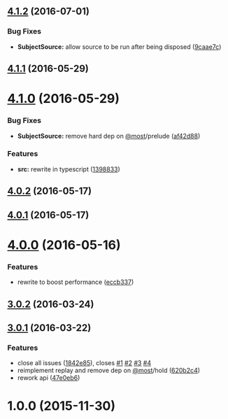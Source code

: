 <a name="4.1.2"></a>
## [4.1.2](https://github.com/TylorS/most-proxy/compare/v4.1.1...v4.1.2) (2016-07-01)


### Bug Fixes

* **SubjectSource:** allow source to be run after being disposed ([9caae7c](https://github.com/TylorS/most-proxy/commit/9caae7c))



<a name="4.1.1"></a>
## [4.1.1](https://github.com/TylorS/most-proxy/compare/v4.1.0...v4.1.1) (2016-05-29)



<a name="4.1.0"></a>
# [4.1.0](https://github.com/TylorS/most-proxy/compare/v4.0.2...v4.1.0) (2016-05-29)


### Bug Fixes

* **SubjectSource:** remove hard dep on [@most](https://github.com/most)/prelude ([af42d88](https://github.com/TylorS/most-proxy/commit/af42d88))


### Features

* **src:** rewrite in typescript ([1398833](https://github.com/TylorS/most-proxy/commit/1398833))



<a name="4.0.2"></a>
## [4.0.2](https://github.com/TylorS/most-proxy/compare/v4.0.1...v4.0.2) (2016-05-17)



<a name="4.0.1"></a>
## [4.0.1](https://github.com/TylorS/most-proxy/compare/v4.0.0...v4.0.1) (2016-05-17)



<a name="4.0.0"></a>
# [4.0.0](https://github.com/TylorS/most-proxy/compare/v3.0.2...v4.0.0) (2016-05-16)


### Features

* rewrite to boost performance ([eccb337](https://github.com/TylorS/most-proxy/commit/eccb337))



<a name="3.0.2"></a>
## [3.0.2](https://github.com/TylorS/most-proxy/compare/v3.0.1...v3.0.2) (2016-03-24)



<a name="3.0.1"></a>
## [3.0.1](https://github.com/TylorS/most-proxy/compare/1.0.0...v3.0.1) (2016-03-22)


### Features

* close all issues ([1842e85](https://github.com/TylorS/most-proxy/commit/1842e85)), closes [#1](https://github.com/TylorS/most-proxy/issues/1) [#2](https://github.com/TylorS/most-proxy/issues/2) [#3](https://github.com/TylorS/most-proxy/issues/3) [#4](https://github.com/TylorS/most-proxy/issues/4)
* reimplement replay and remove dep on [@most](https://github.com/most)/hold ([620b2c4](https://github.com/TylorS/most-proxy/commit/620b2c4))
* rework api ([47e0eb6](https://github.com/TylorS/most-proxy/commit/47e0eb6))



<a name="1.0.0"></a>
# 1.0.0 (2015-11-30)



